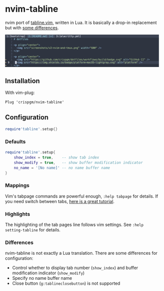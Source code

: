 # nvim-tabline

nvim port of [tabline.vim](https://github.com/mkitt/tabline.vim), written in Lua.
It is basically a drop-in replacement but with [some differences](#Differences).

![nvim-tabline-screenshots](screenshots/nvim-tabline.png)

## Installation

With vim-plug:

```viml
Plug 'crispgm/nvim-tabline'
```

## Configuration

```lua
require'tabline'.setup{}
```

### Defaults

```lua
require'tabline'.setup{
    show_index = true,    -- show tab index
    show_modify = true,   -- show buffer modification indicator
    no_name = '[No name]' -- no name buffer name
}
```

### Mappings

Vim's tabpage commands are powerful enough, `:help tabpage` for details.
If you need switch between tabs, [here is a great tutorial](https://superuser.com/questions/410982/in-vim-how-can-i-quickly-switch-between-tabs).

### Highlights

The highlighting of the tab pages line follows vim settings. See `:help setting-tabline` for details.

### Differences

nvim-tabline is not exactly a Lua translation. There are some differences for configuration:

- Control whether to display tab number (`show_index`) and buffer modification indicator (`show_modify`)
- Specify no name buffer name
- Close button (`g:tablineclosebutton`) is not supported
